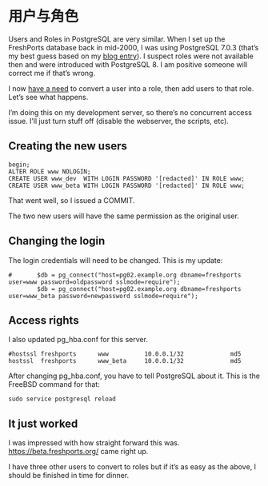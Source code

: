 # 用户与角色

Users and Roles in PostgreSQL are very similar. When I set up the FreshPorts database back in mid-2000, I was using PostgreSQL 7.0.3 (that’s my best guess based on my [blog entry](http://www.freebsddiary.org/postgresql.php)). I suspect roles were not available then and were introduced with PostgreSQL 8. I am positive someone will correct me if that’s wrong.

I now [have a need](https://twitter.com/DLangille/status/1026296397358870530) to convert a user into a role, then add users to that role. Let’s see what happens.

I’m doing this on my development server, so there’s no concurrent access issue. I’ll just turn stuff off (disable the webserver, the scripts, etc).

## Creating the new users

```
begin;
ALTER ROLE www NOLOGIN;
CREATE USER www_dev  WITH LOGIN PASSWORD '[redacted]' IN ROLE www;
CREATE USER www_beta WITH LOGIN PASSWORD '[redacted]' IN ROLE www;
```

That went well, so I issued a COMMIT.

The two new users will have the same permission as the original user.

## Changing the login

The login credentials will need to be changed. This is my update:

```
#       $db = pg_connect("host=pg02.example.org dbname=freshports user=www password=oldpassword sslmode=require");
        $db = pg_connect("host=pg02.example.org dbname=freshports user=www_beta password=newpassword sslmode=require");
```

## Access rights

I also updated pg_hba.conf for this server.

```
#hostssl freshports      www          10.0.0.1/32             md5
hostssl  freshports      www_beta     10.0.0.1/32             md5
```

After changing pg_hba.conf, you have to tell PostgreSQL about it. This is the FreeBSD command for that:

```
sudo service postgresql reload
```

## It just worked

I was impressed with how straight forward this was.  <https://beta.freshports.org/> came right up.

I have three other users to convert to roles but if it’s as easy as the above, I should be finished in time for dinner.